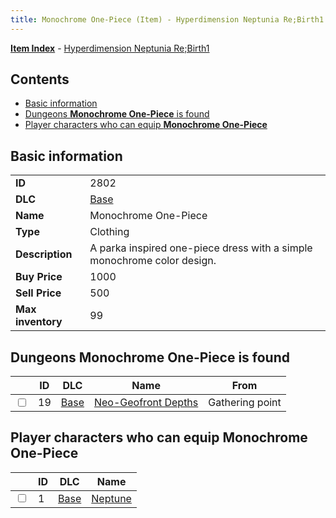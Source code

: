 ```yaml
---
title: Monochrome One-Piece (Item) - Hyperdimension Neptunia Re;Birth1
---
```


[**Item Index**](/neptunia/rb1/item/index.html) - [Hyperdimension Neptunia Re;Birth1](/neptunia/rb1)

## Contents

- [Basic information](#basic-information)
- [Dungeons **Monochrome One-Piece** is found](#dungeons-monochrome-one-piece-is-found)
- [Player characters who can equip **Monochrome One-Piece**](#player-characters-who-can-equip-monochrome-one-piece)
## Basic information

|   |   |
| -- | -- |
| **ID** | 2802 |
| **DLC** | [Base](/neptunia/rb1/dlc/1-base.html) |
| **Name** | Monochrome One-Piece |
| **Type** | Clothing |
| **Description** | A parka inspired one-piece dress with a simple monochrome color design. |
| **Buy Price** | 1000 |
| **Sell Price** | 500 |
| **Max inventory** | 99 |


## Dungeons **Monochrome One-Piece** is found

|    | ID | DLC | Name | From |
| -- | -- | --- | ---- | ---- |
| <input type="checkbox" id="rb1-dungeon-1-19" class="trackbox" /> | 19 | [Base](/neptunia/rb1/dlc/1-base.html) | [Neo-Geofront Depths](/neptunia/rb1/dungeon/1-19-neo-geofront-depths.html) | Gathering point |


## Player characters who can equip **Monochrome One-Piece**

|    | ID | DLC | Name |
| -- | -- | --- | ---- |
| <input type="checkbox" id="rb1-player-1-1" class="trackbox" /> | 1 | [Base](/neptunia/rb1/dlc/1-base.html) | [Neptune](/neptunia/rb1/player/1-1-neptune.html) |
